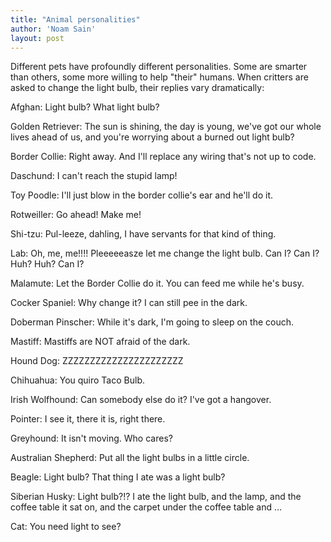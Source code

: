 ```yaml
---
title: "Animal personalities"
author: 'Noam Sain'
layout: post
---
```


Different pets have profoundly different personalities. Some are smarter than others, some more willing to help "their" humans. When critters are asked to change the light bulb, their replies vary dramatically:

Afghan: Light bulb? What light bulb?

Golden Retriever: The sun is shining, the day is young, we've got our whole lives ahead of us, and you're worrying about a burned out light bulb?

Border Collie: Right away. And I'll replace any wiring that's not up to code.

Daschund: I can't reach the stupid lamp!

Toy Poodle: I'll just blow in the border collie's ear and he'll do it.

Rotweiller: Go ahead! Make me!

Shi-tzu: Pul-leeze, dahling, I have servants for that kind of thing.

Lab: Oh, me, me!!!! Pleeeeeasze let me change the light bulb. Can I? Can I? Huh? Huh? Can I?

Malamute: Let the Border Collie do it. You can feed me while he's busy.

Cocker Spaniel: Why change it? I can still pee in the dark.

Doberman Pinscher: While it's dark, I'm going to sleep on the couch.

Mastiff: Mastiffs are NOT afraid of the dark.

Hound Dog: ZZZZZZZZZZZZZZZZZZZZZZ

Chihuahua: You quiro Taco Bulb.

Irish Wolfhound: Can somebody else do it? I've got a hangover.

Pointer: I see it, there it is, right there.

Greyhound: It isn't moving. Who cares?

Australian Shepherd: Put all the light bulbs in a little circle.

Beagle: Light bulb? That thing I ate was a light bulb?

Siberian Husky: Light bulb?!? I ate the light bulb, and the lamp, and the coffee table it sat on, and the carpet under the coffee table and …

Cat: You need light to see?
